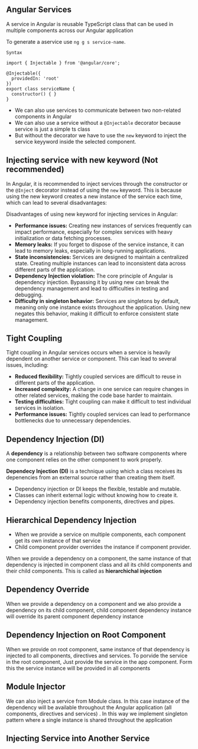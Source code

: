 ## Angular Services

A service in Angular is reusable TypeScript class that can be used in multiple components across our Angular application

To generate a aservice use 
`ng g s service-name`. 

`Syntax`
```
import { Injectable } from '@angular/core';

@Injectable({
  providedIn: 'root'
})
export class serviceName {
  constructor() { }
}
```

- We can also use services to communicate between two non-related components in Angular
- We can also use a service without a `@Injectable` decorator because service is just a simple ts class
- But without the decorator we have to use the `new` keyword to inject the service keyyword inside the selected component.

## Injecting service with new keyword (Not recommended)


In Angular, it is recommended to inject services through the constructor or the `@Inject` decorator instead of using the `new` keyword. This is because using the new keyword creates a new instance of the service each time, which can lead to several disadvantages:

Disadvantages of using new keyword for injecting services in Angular:

- **Performance issues:** Creating new instances of services frequently can impact performance, especially for complex services with heavy initialization or data fetching processes.
- **Memory leaks:** If you forget to dispose of the service instance, it can lead to memory leaks, especially in long-running applications.
- **State inconsistencies:** Services are designed to maintain a centralized state. Creating multiple instances can lead to inconsistent data across different parts of the application.
- **Dependency Injection violation:** The core principle of Angular is dependency injection. Bypassing it by using new can break the dependency management and lead to difficulties in testing and debugging.
- **Difficulty in singleton behavior:** Services are singletons by default, meaning only one instance exists throughout the application. Using new negates this behavior, making it difficult to enforce consistent state management.
  

## Tight Coupling
Tight coupling in Angular services occurs when a service is heavily dependent on another service or component. This can lead to several issues, including:
- **Reduced flexibility:** Tightly coupled services are difficult to reuse in different parts of the application.
- **Increased complexity:** A change in one service can require changes in other related services, making the code base harder to maintain.
- **Testing difficulties:** Tight coupling can make it difficult to test individual services in isolation.
- **Performance issues:** Tightly coupled services can lead to performance bottlenecks due to unnecessary dependencies.


## Dependency Injection (DI)
A **dependency** is a relationship between two software components where one component relies on the other component to work properly.

**Dependecy Injection (DI)** is a technique using which a class receives its depenencies from an external source rather than creating them itself.

- Dependency injection or DI keeps the flexible, testable and mutable.
- Classes can inherit external logic without knowing how to create it.
- Dependency injection benefits components, directives and pipes.

## Hierarchical Dependency Injection
- When we provide a service on multiple components, each component get its own instance of that service
- Child component provider overrides the instance if component provider.

When we provide a dependency on a component, the same instance of that dependency is injected in component class and all its child components and their child components. This is called as **hierarchichal injection**

## Dependency Override 
When we provide a dependency on a component and we also provide a dependency on its child component, child component dependency instance will override its parent component dependency instance 

## Dependency Injection on Root Component
When we provide on root component, same instance of that dependency is injected to all components, directives and services. To porvide the service in the root component, Just provide the service in the app component. Form this the service instance will be provided in all components

## Module Injector
We can also inject a service from Module class. In this case instance of the dependency will be available throughout the Angular application (all components, directives and services) . In this way we implement singleton pattern where a single instance is shared throughout the application

## Injecting Service into Another Service

